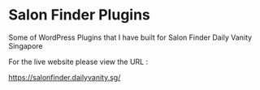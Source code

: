 # Salon Finder Plugins

Some of WordPress Plugins that I have built for Salon Finder Daily Vanity Singapore

For the live website please view the URL :

<a href="https://salonfinder.dailyvanity.sg/">https://salonfinder.dailyvanity.sg/</a>
